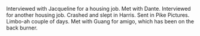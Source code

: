 Interviewed with Jacqueline for a housing job. Met with Dante. Interviewed for another housing job. Crashed and slept in Harris. Sent in Pike Pictures. Limbo-ah couple of days. Met with Guang for amigo, which has been on the back burner.
